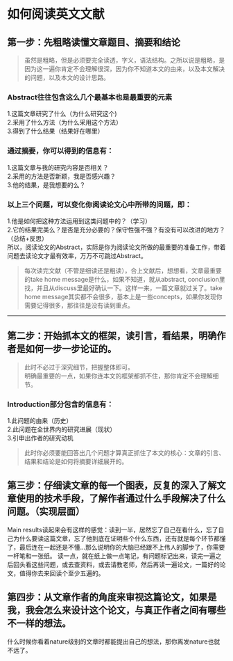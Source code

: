 # 如何阅读英文文献
## 第一步：先粗略读懂文章题目、摘要和结论
>虽然是粗略，但是必须要完全读透，字义，语法结构。之所以说是粗略，是因为这一遍你肯定不会理解很深，因为你不知道本文的由来，以及本文解决的问题，以及本文的设计思路。
### Abstract往往包含这么几个最基本也是最重要的元素   
1.这篇文章研究了什么（为什么研究这个)  
2.采用了什么方法（为什么采用这个方法）  
3.得到了什么结果（结果好在哪里）   
### 通过摘要，你可以得到的信息有： 
1.这篇文章与我的研究内容是否相关？   
2.采用的方法是否新颖，我是否感兴趣？   
3.他的结果，是我想要的么？   
### 以上三个问题，可以变化你阅读论文心中所带的问题，即： 
1.他是如何把这种方法运用到这类问题中的？（学习）   
2.它的结果完美么？是否是充分必要的？保守性强不强？有没有可以改进的地方？（总结+反思）   
所以，阅读论文的Abstract，实际是你为阅读论文所做的最重要的准备工作，带着问题去读论文才最有效率，万万不可跳过Abstract。  
>每次读完文献（不管是细读还是粗读），合上文献后，想想看，文章最重要的take home message是什么，如果不知道，就从abstract, conclusion里找，并且从discuss里最好确认一下。这样一来，一篇文章就过关了。take home message其实都不会很多，基本上是一些concepts，如果你发现你需要记得很多，那往往是没有读到重点。  
----
## 第二步：开始抓本文的框架，读引言，看结果，明确作者是如何一步一步论证的。
>此时不必过于深究细节，把握整体即可。   
明确最重要的一点，如果你连本文的框架都抓不住，那你肯定不会理解细节。
### Introduction部分包含的信息有： 
1.此问题的由来（历史）   
2.此问题在全世界内的研究进展（现状）    
3.引申出作者的研究动机  
>此时你必须要能回答出几个问题才算真正抓住了本文的核心：文章的引言、结果和结论是如何将摘要详细展开的。
## 第三步：仔细读文章的每一个图表，反复的深入了解文章使用的技术手段，了解作者通过什么手段解决了什么问题。（实现层面）
Main results读起来会有这样的感觉：读到一半，居然忘了自己在看什么，忘了自己为什么要读这篇文章，忘了他到底在证明些个什么东西，还有就是每个环节都懂了，最后连在一起还是不懂...那么说明你的大脑已经跟不上伟人的脚步了，你需要一杆笔和一张纸。 
读一点，就在纸上做一点笔记，有问题标记出来，读完一遍之后回头看这些问题，或去查资料，或去请教老师，然后再读一遍论文，一篇好的论文，值得你去来回读个至少五遍的。
## 第四步：从文章作者的角度来审视这篇论文，如果是我，我会怎么来设计这个论文，与真正作者之间有哪些不一样的想法。
什么时候你看着nature级别的文章时都能提出自己的想法，那你离发nature也就不远了。
